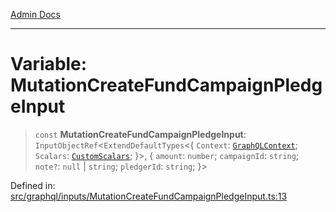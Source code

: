 [Admin Docs](/)

***

# Variable: MutationCreateFundCampaignPledgeInput

> `const` **MutationCreateFundCampaignPledgeInput**: `InputObjectRef`\<`ExtendDefaultTypes`\<\{ `Context`: [`GraphQLContext`](../../../context/type-aliases/GraphQLContext.md); `Scalars`: [`CustomScalars`](../../../scalars/type-aliases/CustomScalars.md); \}\>, \{ `amount`: `number`; `campaignId`: `string`; `note?`: `null` \| `string`; `pledgerId`: `string`; \}\>

Defined in: [src/graphql/inputs/MutationCreateFundCampaignPledgeInput.ts:13](https://github.com/Sourya07/talawa-api/blob/61a1911602b2f0aac7635e08ae2918f4f768e8ff/src/graphql/inputs/MutationCreateFundCampaignPledgeInput.ts#L13)
